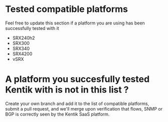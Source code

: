 # Tested compatible platforms
Feel free to update this section if a platform you are using has been successfully tested with it
* SRX240h2
* SRX300
* SRX340
* SRX4200
* vSRX
# A platform you succesfully tested Kentik with is not in this list ?
Create your own branch and add it to the list of compatible platforms, submit a pull request, and we'll merge upon verification that flows, SNMP or BGP is correctly seen by the Kentik SaaS platform.
